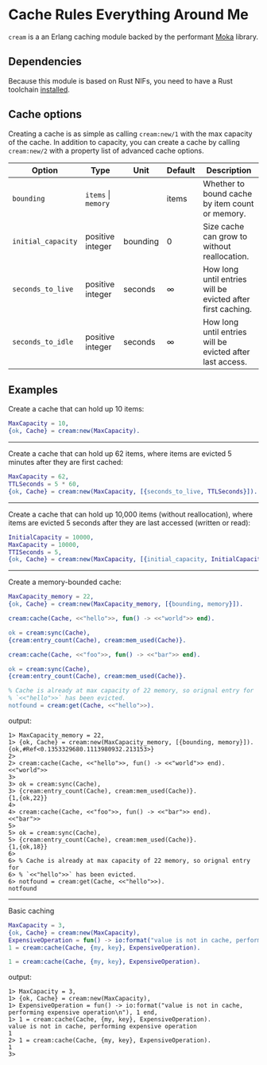 Cache Rules Everything Around Me
================================

`cream` is a an Erlang caching module backed by the performant [Moka] library.

## Dependencies

Because this module is based on Rust NIFs, you need to have a Rust toolchain [installed].

[Moka]: https://github.com/moka-rs/moka
[installed]: https://rustup.rs

## Cache options

Creating a cache is as simple as calling `cream:new/1` with the max capacity of the cache. In addition to capacity, you can create a cache by calling `cream:new/2` with a property list of advanced cache options.

| Option             | Type                | Unit          | Default | Description                                                 |
|--------------------|---------------------|---------------|---------|-------------------------------------------------------------|
| `bounding`         | `items` \| `memory` |               | items   | Whether to bound cache by item count or memory.             |
| `initial_capacity` | positive integer    | bounding      |       0 | Size cache can grow to without reallocation.                |
| `seconds_to_live`  | positive integer    | seconds       |       ∞ | How long until entries will be evicted after first caching. |
| `seconds_to_idle`  | positive integer    | seconds       |       ∞ | How long until entries will be evicted after last access.   |

## Examples

Create a cache that can hold up 10 items:

```erlang
MaxCapacity = 10,
{ok, Cache} = cream:new(MaxCapacity).
```

---

Create a cache that can hold up 62 items, where items are evicted 5 minutes after they are first cached:

```erlang
MaxCapacity = 62,
TTLSeconds = 5 * 60,
{ok, Cache} = cream:new(MaxCapacity, [{seconds_to_live, TTLSeconds}]).
```

---

Create a cache that can hold up 10,000 items (without reallocation), where items are evicted 5 seconds after they are last accessed (written or read):

```erlang
InitialCapacity = 10000,
MaxCapacity = 10000,
TTISeconds = 5,
{ok, Cache} = cream:new(MaxCapacity, [{initial_capacity, InitialCapacity}, {seconds_to_idle, TTISeconds}]).
```

---

Create a memory-bounded cache:

```erlang
MaxCapacity_memory = 22,
{ok, Cache} = cream:new(MaxCapacity_memory, [{bounding, memory}]).

cream:cache(Cache, <<"hello">>, fun() -> <<"world">> end).

ok = cream:sync(Cache),
{cream:entry_count(Cache), cream:mem_used(Cache)}.

cream:cache(Cache, <<"foo">>, fun() -> <<"bar">> end).

ok = cream:sync(Cache),
{cream:entry_count(Cache), cream:mem_used(Cache)}.

% Cache is already at max capacity of 22 memory, so orignal entry for
% `<<"hello">>` has been evicted.
notfound = cream:get(Cache, <<"hello">>).
```


output:

```
1> MaxCapacity_memory = 22,
1> {ok, Cache} = cream:new(MaxCapacity_memory, [{bounding, memory}]).
{ok,#Ref<0.1353329680.1113980932.213153>}
2>
2> cream:cache(Cache, <<"hello">>, fun() -> <<"world">> end).
<<"world">>
3>
3> ok = cream:sync(Cache),
3> {cream:entry_count(Cache), cream:mem_used(Cache)}.
{1,{ok,22}}
4>
4> cream:cache(Cache, <<"foo">>, fun() -> <<"bar">> end).
<<"bar">>
5>
5> ok = cream:sync(Cache),
5> {cream:entry_count(Cache), cream:mem_used(Cache)}.
{1,{ok,18}}
6>
6> % Cache is already at max capacity of 22 memory, so orignal entry for
6> % `<<"hello">>` has been evicted.
6> notfound = cream:get(Cache, <<"hello">>).
notfound
```

---

Basic caching

```erlang
MaxCapacity = 3,
{ok, Cache} = cream:new(MaxCapacity),
ExpensiveOperation = fun() -> io:format("value is not in cache, performing expensive operation\n"), 1 end,
1 = cream:cache(Cache, {my, key}, ExpensiveOperation).

1 = cream:cache(Cache, {my, key}, ExpensiveOperation).
```

output:

```
1> MaxCapacity = 3,
1> {ok, Cache} = cream:new(MaxCapacity),
1> ExpensiveOperation = fun() -> io:format("value is not in cache, performing expensive operation\n"), 1 end,
1> 1 = cream:cache(Cache, {my, key}, ExpensiveOperation).
value is not in cache, performing expensive operation
1
2> 1 = cream:cache(Cache, {my, key}, ExpensiveOperation).
1
3>
```


